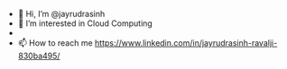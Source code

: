 - 👋 Hi, I’m @jayrudrasinh
- 👀 I’m interested in Cloud Computing
- 
- 📫 How to reach me https://www.linkedin.com/in/jayrudrasinh-ravalji-830ba495/

<!---
jayrudrasinh/jayrudrasinh is a ✨ special ✨ repository because its `README.md` (this file) appears on your GitHub profile.
You can click the Preview link to take a look at your changes.
--->
